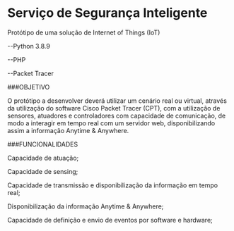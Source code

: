 # Serviço de Segurança Inteligente
Protótipo de uma solução de Internet of Things (IoT)

--Python 3.8.9

--PHP

--Packet Tracer

###OBJETIVO

O protótipo a desenvolver deverá utilizar um cenário real ou virtual, através da utilização do software Cisco Packet Tracer (CPT), com a utilização de sensores, atuadores e controladores com capacidade de comunicação, de modo a interagir em tempo real com um servidor web, disponibilizando assim a informação Anytime & Anywhere.

###FUNCIONALIDADES

Capacidade de atuação;

Capacidade de sensing;

Capacidade de transmissão e disponibilização da informação em tempo real;

Disponibilização da informação Anytime & Anywhere;

Capacidade de definição e envio de eventos por software e hardware;


